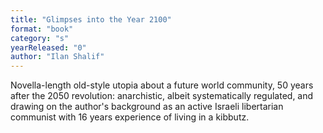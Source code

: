 ```yaml
---
title: "Glimpses into the Year 2100"
format: "book"
category: "s"
yearReleased: "0"
author: "Ilan Shalif"
---
```

Novella-length old-style utopia about a future world  community, 50 years after the 2050 revolution: anarchistic, albeit  systematically regulated, and drawing on the author's background as an active Israeli  libertarian communist with 16 years experience of living in a kibbutz.
 
